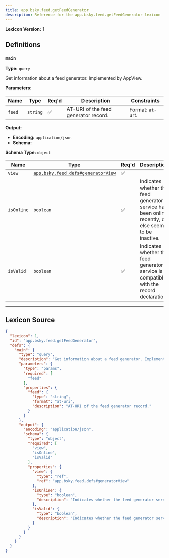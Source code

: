 ```yaml
---
title: app.bsky.feed.getFeedGenerator
description: Reference for the app.bsky.feed.getFeedGenerator lexicon
---
```

**Lexicon Version:** 1

## Definitions

<a name="main"></a>
### `main`

**Type:** `query`

Get information about a feed generator. Implemented by AppView.

**Parameters:**

| Name | Type | Req'd  | Description | Constraints |
|------|------|----------|-------------|-------------|
| `feed` | `string` | ✅  | AT-URI of the feed generator record. | Format: `at-uri` |
**Output:**

- **Encoding:** `application/json`
- **Schema:**

**Schema Type:** `object`

| Name | Type | Req'd  | Description | Constraints |
|------|------|----------|-------------|-------------|
| `view` | [`app.bsky.feed.defs#generatorView`](/app/bsky/feed/defs#generatorView) | ✅  |  |  |
| `isOnline` | `boolean` | ✅  | Indicates whether the feed generator service has been online recently, or else seems to be inactive. |  |
| `isValid` | `boolean` | ✅  | Indicates whether the feed generator service is compatible with the record declaration. |  |

---

## Lexicon Source
```json
{
  "lexicon": 1,
  "id": "app.bsky.feed.getFeedGenerator",
  "defs": {
    "main": {
      "type": "query",
      "description": "Get information about a feed generator. Implemented by AppView.",
      "parameters": {
        "type": "params",
        "required": [
          "feed"
        ],
        "properties": {
          "feed": {
            "type": "string",
            "format": "at-uri",
            "description": "AT-URI of the feed generator record."
          }
        }
      },
      "output": {
        "encoding": "application/json",
        "schema": {
          "type": "object",
          "required": [
            "view",
            "isOnline",
            "isValid"
          ],
          "properties": {
            "view": {
              "type": "ref",
              "ref": "app.bsky.feed.defs#generatorView"
            },
            "isOnline": {
              "type": "boolean",
              "description": "Indicates whether the feed generator service has been online recently, or else seems to be inactive."
            },
            "isValid": {
              "type": "boolean",
              "description": "Indicates whether the feed generator service is compatible with the record declaration."
            }
          }
        }
      }
    }
  }
}
```
